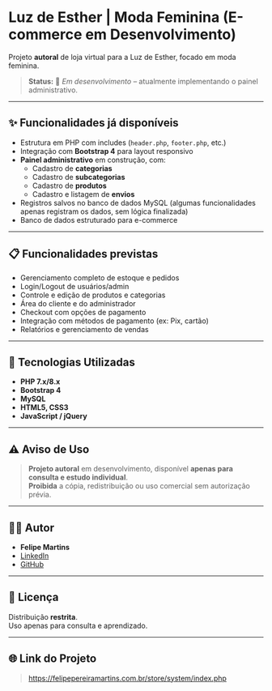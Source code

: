 # Luz de Esther | Moda Feminina (E-commerce em Desenvolvimento)

Projeto **autoral** de loja virtual para a Luz de Esther, focado em moda feminina.

> **Status:** 🚧 *Em desenvolvimento* – atualmente implementando o painel administrativo.

---

## ✨ Funcionalidades já disponíveis

- Estrutura em PHP com includes (`header.php`, `footer.php`, etc.)
- Integração com **Bootstrap 4** para layout responsivo
- **Painel administrativo** em construção, com:
  - Cadastro de **categorias**
  - Cadastro de **subcategorias**
  - Cadastro de **produtos**
  - Cadastro e listagem de **envios**
- Registros salvos no banco de dados MySQL (algumas funcionalidades apenas registram os dados, sem lógica finalizada)
- Banco de dados estruturado para e-commerce

---

## 📋 Funcionalidades previstas

- Gerenciamento completo de estoque e pedidos
- Login/Logout de usuários/admin
- Controle e edição de produtos e categorias
- Área do cliente e do administrador
- Checkout com opções de pagamento
- Integração com métodos de pagamento (ex: Pix, cartão)
- Relatórios e gerenciamento de vendas

---

## 🚀 Tecnologias Utilizadas

- **PHP 7.x/8.x**
- **Bootstrap 4**
- **MySQL**
- **HTML5, CSS3**
- **JavaScript / jQuery**

---

## ⚠️ Aviso de Uso

> **Projeto autoral** em desenvolvimento, disponível **apenas para consulta e estudo individual**.  
> **Proibida** a cópia, redistribuição ou uso comercial sem autorização prévia.

---

## 👨‍💻 Autor
* **Felipe Martins**
* [LinkedIn](https://www.linkedin.com/in/felipe-pereira-martins/) 
* [GitHub](https://github.com/Felipe-Pereira-Martins)
---

## 📄 Licença

Distribuição **restrita**.  
Uso apenas para consulta e aprendizado.

---

## 🌐 Link do Projeto

> https://felipepereiramartins.com.br/store/system/index.php
